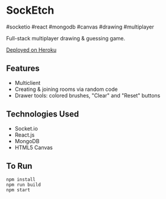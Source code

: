 # SockEtch

#socketio #react #mongodb #canvas #drawing #multiplayer

Full-stack multiplayer drawing & guessing game.

[Deployed on Heroku](https://socketch.herokuapp.com)

## Features

- Multiclient
- Creating & joining rooms via random code
- Drawer tools: colored brushes, "Clear" and "Reset" buttons

## Technologies Used

- Socket.io
- React.js
- MongoDB
- HTML5 Canvas

## To Run

```
npm install
npm run build
npm start
```
